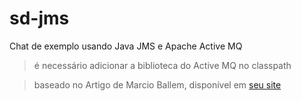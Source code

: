 # sd-jms
Chat de exemplo usando Java JMS e Apache Active MQ
>é necessário adicionar a biblioteca do Active MQ no classpath

>baseado no Artigo de Marcio Ballem, disponível em [seu site](https://mballem.files.wordpress.com/2011/02/artigojmsactivemq.pdf)
